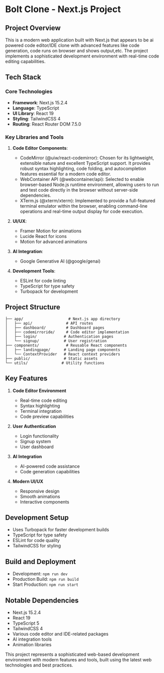# Bolt Clone - Next.js Project

## Project Overview
This is a modern web application built with Next.js that appears to be ai powered code editor/IDE clone with advanced features like code generation, code runs on browser and shows output,etc. The project implements a sophisticated development environment with real-time code editing capabilities.

## Tech Stack

### Core Technologies
- **Framework**: Next.js 15.2.4
- **Language**: TypeScript
- **UI Library**: React 19
- **Styling**: TailwindCSS 4
- **Routing**: React Router DOM 7.5.0

### Key Libraries and Tools
1. **Code Editor Components**:
   - CodeMirror (@uiw/react-codemirror): Chosen for its lightweight, extensible nature and excellent TypeScript support. It provides robust syntax highlighting, code folding, and autocompletion features essential for a modern code editor.
   - WebContainer API (@webcontainer/api): Selected to enable browser-based Node.js runtime environment, allowing users to run and test code directly in the browser without server-side dependencies.
   - XTerm.js (@xterm/xterm): Implemented to provide a full-featured terminal emulator within the browser, enabling command-line operations and real-time output display for code execution.

2. **UI/UX**:
   - Framer Motion for animations
   - Lucide React for icons
   - Motion for advanced animations

3. **AI Integration**:
   - Google Generative AI (@google/genai)

4. **Development Tools**:
   - ESLint for code linting
   - TypeScript for type safety
   - Turbopack for development

## Project Structure
```
├── app/                    # Next.js app directory
│   ├── api/               # API routes
│   ├── dashboard/         # Dashboard pages
│   ├── codemirroride/     # Code editor implementation
│   ├── login/            # Authentication pages
│   └── signup/           # User registration
├── components/            # Reusable React components
│   ├── landingpage/      # Landing page components
│   └── ContextProvider   # React context providers
├── public/               # Static assets
└── utils/               # Utility functions
```

## Key Features
1. **Code Editor Environment**
   - Real-time code editing
   - Syntax highlighting
   - Terminal integration
   - Code preview capabilities

2. **User Authentication**
   - Login functionality
   - Signup system
   - User dashboard

3. **AI Integration**
   - AI-powered code assistance
   - Code generation capabilities

4. **Modern UI/UX**
   - Responsive design
   - Smooth animations
   - Interactive components

## Development Setup
- Uses Turbopack for faster development builds
- TypeScript for type safety
- ESLint for code quality
- TailwindCSS for styling

## Build and Deployment
- Development: `npm run dev`
- Production Build: `npm run build`
- Start Production: `npm run start`

## Notable Dependencies
- Next.js 15.2.4
- React 19
- TypeScript 5
- TailwindCSS 4
- Various code editor and IDE-related packages
- AI integration tools
- Animation libraries

This project represents a sophisticated web-based development environment with modern features and tools, built using the latest web technologies and best practices. 